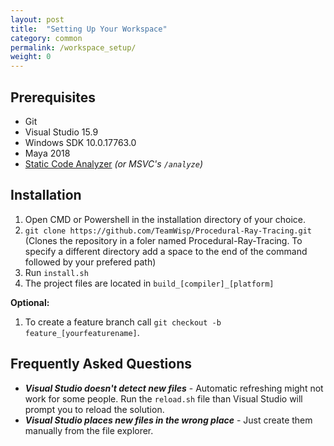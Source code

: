 ```yaml
---
layout: post
title:  "Setting Up Your Workspace"
category: common
permalink: /workspace_setup/
weight: 0
---
```


## Prerequisites

* Git
* Visual Studio 15.9
* Windows SDK 10.0.17763.0
* Maya 2018
* [Static Code Analyzer]({{site.url}}/code_standards/#automated-code-analysis) *(or MSVC's `/analyze`)*

## Installation

1. Open CMD or Powershell in the installation directory of your choice. 
1. `git clone https://github.com/TeamWisp/Procedural-Ray-Tracing.git` (Clones the repository in a foler named Procedural-Ray-Tracing. To specify a different directory add a space to the end of the command followed by your prefered path)
1. Run `install.sh`
1. The project files are located in `build_[compiler]_[platform]`

**Optional:**
1. To create a feature branch call `git checkout -b feature_[yourfeaturename]`.

## Frequently Asked Questions

* ***Visual Studio doesn't detect new files*** - Automatic refreshing might not work for some people. Run the `reload.sh` file than Visual Studio will prompt you to reload the solution.
* ***Visual Studio places new files in the wrong place*** - Just create them manually from the file explorer.
